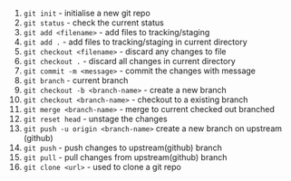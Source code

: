 1. `git init` - initialise a new git repo
2. `git status` - check the current status
3. `git add <filename>` - add files to tracking/staging
3. `git add .` - add files to tracking/staging in current directory
4. `git checkout <filename>` - discard any changes to file
4. `git checkout .` - discard all changes in current directory
5. `git commit -m <message>` - commit the changes with message
6. `git branch` - current branch
7. `git checkout -b <branch-name>` - create a new branch
8. `git checkout <branch-name>` - checkout to a existing branch
9. `git merge <branch-name>` - merge <branch-name> to current checked out branched
10. `git reset head` - unstage the changes
11. `git push -u origin <branch-name>` create a new branch on upstream (github)
12. `git push` - push changes to upstream(github) branch
13. `git pull` - pull changes from upstream(github) branch
14. `git clone <url>` - used to clone a git repo
